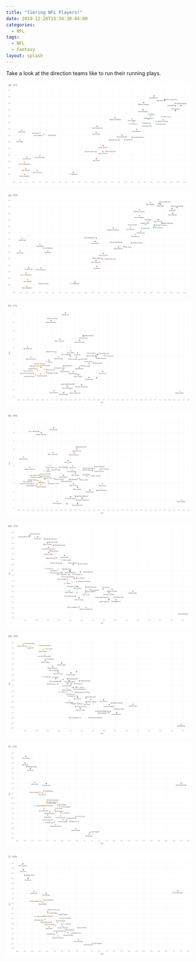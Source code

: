 ```yaml
---
title: "Tiering NFL Players!"
date: 2019-12-26T15:34:30-04:00
categories:
  - NFL
tags:
  - NFL
  - Fantasy
layout: splash
---
```


Take a look at the direction teams like to run their running plays.

![QB-STD](/assets/images/QB-STD.png)

![QB-PPR](/assets/images/QB-PPR.png)

![RB-STD](/assets/images/RB-STD.png)

![RB-PPR](/assets/images/RB-PPR.png)

![WR-STD](/assets/images/WR-STD.png)

![WR-PPR](/assets/images/WR-PPR.png)

![TE-STD](/assets/images/TE-STD.png)

![TE-PPR](/assets/images/TE-PPR.png)


[My twitter]: https://twitter.com/ViralVis

